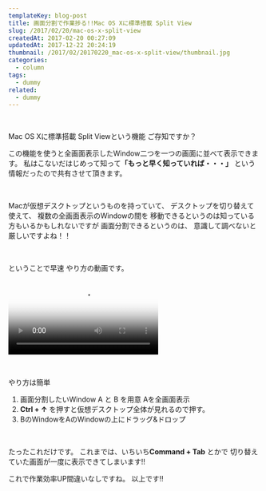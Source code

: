 ```yaml
---
templateKey: blog-post
title: 画面分割で作業捗る!!Mac OS Xに標準搭載 Split View
slug: /2017/02/20/mac-os-x-split-view
createdAt: 2017-02-20 00:27:09
updatedAt: 2017-12-22 20:24:19
thumbnail: /2017/02/20170220_mac-os-x-split-view/thumbnail.jpg
categories:
  - column
tags:
  - dummy
related:
  - dummy
---
```


&nbsp;

Mac OS Xに標準搭載 Split Viewという機能
ご存知ですか？

この機能を使うと全画面表示したWindow二つを一つの画面に並べて表示できます。
私はこないだはじめって知って<strong>「もっと早く知っていれば・・・」</strong>
という情報だったので共有させて頂きます。

&nbsp;

Macが仮想デスクトップというものを持っていて、
デスクトップを切り替えて使えて、
複数の全画面表示のWindowの間を
移動できるというのは知っている方もいるかもしれないですが
画面分割できるというのは、
意識して調べないと厳しいですよね！！

&nbsp;

ということで早速
やり方の動画です。

<video poster="https://statics.ver-1-0.net/uploads/2017/02/20170220_mac-os-x-split-view/split-view.png" src="https://statics.ver-1-0.net/uploads/2017/02/20170220_mac-os-x-split-view/split-view.mp4" controls></video>

&nbsp;


やり方は簡単
<ol>
 	<li>画面分割したいWindow A と B を用意
Aを全画面表示</li>
 	<li><strong>Ctrl + ↑</strong> を押すと仮想デスクトップ全体が見れるので押す。</li>
 	<li>BのWindowをAのWindowの上にドラッグ&amp;ドロップ</li>
</ol>
&nbsp;

たったこれだけです。
これまでは、いちいち<strong>Command + Tab</strong> とかで
切り替えていた画面が一度に表示できてしまいます!!

これで作業効率UP間違いなしですね。
以上です!!
